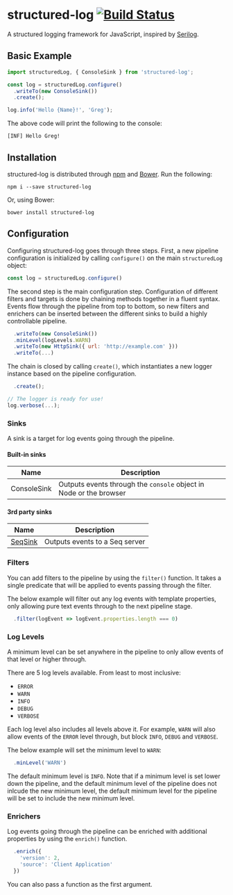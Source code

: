 # structured-log [![Build Status](https://travis-ci.org/structured-log/structured-log.svg)](https://travis-ci.org/structured-log/structured-log)

A structured logging framework for JavaScript, inspired by [Serilog](http://serilog.net/).

## Basic Example

```js
import structuredLog, { ConsoleSink } from 'structured-log';

const log = structuredLog.configure()
  .writeTo(new ConsoleSink())
  .create();

log.info('Hello {Name}!', 'Greg');
```

The above code will print the following to the console:

    [INF] Hello Greg!

## Installation

structured-log is distributed through [npm](https://www.npmjs.com/package/structured-log) and [Bower](https://bower.io/). Run the following:

    npm i --save structured-log

Or, using Bower:

    bower install structured-log

## Configuration

Configuring structured-log goes through three steps. First, a new pipeline
configuration is initialized by calling `configure()` on the main
`structuredLog` object:

```js
const log = structuredLog.configure()
```

The second step is the main configuration step. Configuration of different
filters and targets is done by chaining methods together in a fluent syntax.
Events flow through the pipeline from top to bottom, so new filters and
enrichers can be inserted between the different sinks to build a highly
controllable pipeline.

```js
  .writeTo(new ConsoleSink())
  .minLevel(logLevels.WARN)
  .writeTo(new HttpSink({ url: 'http://example.com' }))
  .writeTo(...)
```

The chain is closed by calling `create()`, which instantiates a new logger
instance based on the pipeline configuration.

```js
  .create();

// The logger is ready for use!
log.verbose(...);
```

### Sinks

A sink is a target for log events going through the pipeline.

#### Built-in sinks
|Name|Description|
|---|---|
|ConsoleSink|Outputs events through the `console` object in Node or the browser|

#### 3rd party sinks
|Name|Description|
|---|---|
|[SeqSink](https://github.com/Wedvich/structured-log-seq-sink)|Outputs events to a Seq server|

### Filters

You can add filters to the pipeline by using the `filter()` function. It takes
a single predicate that will be applied to events passing through the filter.

The below example will filter out any log events with template properties, only
allowing pure text events through to the next pipeline stage.

```js
  .filter(logEvent => logEvent.properties.length === 0)
```

### Log Levels

A minimum level can be set anywhere in the pipeline to only allow events of that
level or higher through.

There are 5 log levels available. From least to most inclusive:
- `ERROR`
- `WARN`
- `INFO`
- `DEBUG`
- `VERBOSE`

Each log level also includes all levels above it. For example, `WARN` will also
allow events of the `ERROR` level through, but block `INFO`, `DEBUG` and
`VERBOSE`.

The below example will set the minimum level to `WARN`:

```js
  .minLevel('WARN')
```

The default minimum level is `INFO`. Note that if a minimum level is set lower
down the pipeline, and the default minimum level of the pipeline does not
inlcude the new minimum level, the default minimum level for the pipeline will
be set to include the new minimum level.

### Enrichers

Log events going through the pipeline can be enriched with additional properties
by using the `enrich()` function.

```js
  .enrich({
    'version': 2,
    'source': 'Client Application'
  })
```

You can also pass a function as the first argument.
